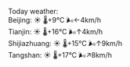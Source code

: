 Today weather:  
Beijing: ☀️   🌡️+9°C 🌬️←4km/h  
Tianjin: ☀️   🌡️+16°C 🌬️↑4km/h  
Shijiazhuang: ☀️   🌡️+15°C 🌬️↑9km/h  
Tangshan: ☀️   🌡️+17°C 🌬️↗8km/h  
